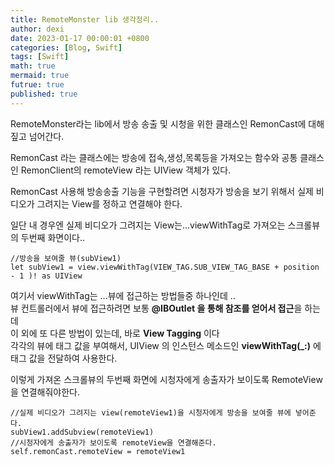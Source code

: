 ```yaml
---
title: RemoteMonster lib 생각정리..  
author: dexi
date: 2023-01-17 00:00:01 +0800
categories: [Blog, Swift]
tags: [Swift]
math: true
mermaid: true
futrue: true
published: true
---
```

RemoteMonster라는 lib에서 방송 송출 및 시청을 위한 클래스인 RemonCast에 대해 짚고 넘어간다.   
 
RemonCast 라는 클래스에는 방송에 접속,생성,목록등을 가져오는 함수와 공통 클래스인 RemonClient의 remoteView 라는 UIView 객체가 있다.   
 
RemonCast 사용해 방송송출 기능을 구현할려면 시청자가 방송을 보기 위해서 실제 비디오가 그려지는 View를 정하고 연결해야 한다.   

일단 내 경우엔 실제 비디오가 그려지는 View는...viewWithTag로 가져오는 스크롤뷰의 두번째 화면이다..   
 
```
//방송을 보여줄 뷰(subView1)
let subView1 = view.viewWithTag(VIEW_TAG.SUB_VIEW_TAG_BASE + position - 1 )! as UIView
```

여기서 viewWithTag는 ...뷰에 접근하는 방법들중 하나인데 ..    
뷰 컨트롤러에서 뷰에 접근하려면 보통  **@IBOutlet 을 통해 참조를 얻어서 접근**을 하는데    
이 외에 또 다른 방법이 있는데, 바로  **View Tagging**  이다    
각각의 뷰에 태그 값을 부여해서, UIView 의 인스턴스 메소드인  **viewWithTag(_:)**  에 태그 값을 전달하여 사용한다.   

이렇게 가져온 스크롤뷰의 두번째 화면에 시청자에게 송출자가 보이도록 RemoteView을 연결해줘야한다.   
```
//실제 비디오가 그려지는 view(remoteView1)을 시청자에게 방송을 보여줄 뷰에 넣어준다.
subView1.addSubview(remoteView1)
//시청자에게 송출자가 보이도록 remoteView을 연결해준다. 
self.remonCast.remoteView = remoteView1
```






